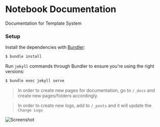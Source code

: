 # Notebook Documentation
Documentation for Template System


### Setup

Install the dependencies with [Bundler](http://bundler.io/):

~~~bash
$ bundle install
~~~

Run `jekyll` commands through Bundler to ensure you're using the right versions:

~~~bash
$ bundle exec jekyll serve
~~~

> In order to create new pages for documentation, go to `/_docs` and create new pages/folders accordingly.

> In order to create new logs, add to `/_posts` and it will update the `Change Logs` 


![Screenshot](/images/_screenshot.png)
